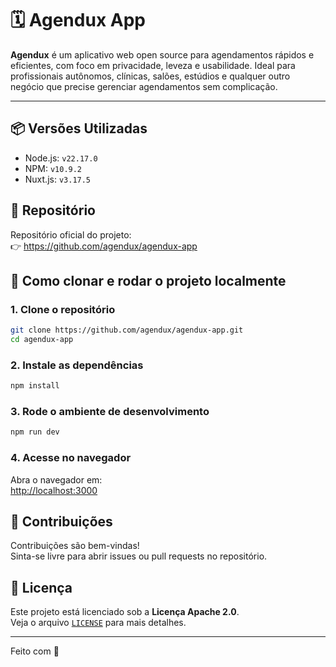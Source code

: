 # 🗓️ Agendux App

**Agendux** é um aplicativo web open source para agendamentos rápidos e eficientes, com foco em privacidade, leveza e usabilidade. Ideal para profissionais autônomos, clínicas, salões, estúdios e qualquer outro negócio que precise gerenciar agendamentos sem complicação.

---

## 📦 Versões Utilizadas

- Node.js: `v22.17.0`
- NPM: `v10.9.2`
- Nuxt.js: `v3.17.5`


## 🔗 Repositório

Repositório oficial do projeto:  
👉 https://github.com/agendux/agendux-app


## 🚀 Como clonar e rodar o projeto localmente

### 1. Clone o repositório

```bash
git clone https://github.com/agendux/agendux-app.git
cd agendux-app
```

### 2. Instale as dependências

```bash
npm install
```

### 3. Rode o ambiente de desenvolvimento

```bash
npm run dev
```

### 4. Acesse no navegador

Abra o navegador em:  
[http://localhost:3000](http://localhost:3000)



## 🤝 Contribuições

Contribuições são bem-vindas!  
Sinta-se livre para abrir issues ou pull requests no repositório.


## 📄 Licença

Este projeto está licenciado sob a **Licença Apache 2.0**.  
Veja o arquivo [`LICENSE`](LICENSE) para mais detalhes.

---

Feito com 💚
